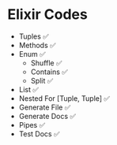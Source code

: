 <h1>Elixir Codes</h1>

- Tuples ✅
- Methods ✅
- Enum ✅
  - Shuffle ✅
  - Contains ✅
  - Split ✅
- List ✅
- Nested For [Tuple, Tuple] ✅
- Generate File ✅
- Generate Docs ✅
- Pipes ✅
- Test Docs ✅
